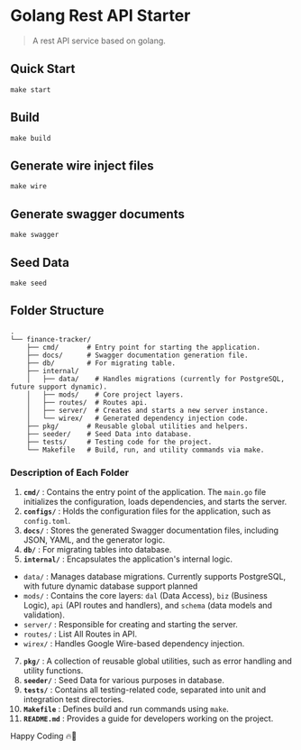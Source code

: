 # Golang Rest API Starter

> A rest API service based on golang.

## Quick Start

[](https://github.com/harrrysan/go-rest-starter#quick-start)

```shell
make start
```

## Build

[](https://github.com/harrrysan/go-rest-starter#build)

```shell
make build
```

## Generate wire inject files

[](https://github.com/harrrysan/go-rest-starter#generate-wire-inject-files)

```shell
make wire
```

## Generate swagger documents

[](https://github.com/harrrysan/go-rest-starter#generate-swagger-documents)

```shell
make swagger
```

## Seed Data

[](https://github.com/harrrysan/go-rest-starter#seed-data)

```shell
make seed
```

## Folder Structure

```
.
└── finance-tracker/
    ├── cmd/       # Entry point for starting the application.
    ├── docs/      # Swagger documentation generation file.
    ├── db/        # For migrating table.
    ├── internal/
    │   ├── data/    # Handles migrations (currently for PostgreSQL, future support dynamic).
    │   ├── mods/    # Core project layers.
    │   ├── routes/  # Routes api.
    │   ├── server/  # Creates and starts a new server instance.
    │   └── wirex/   # Generated dependency injection code.
    ├── pkg/       # Reusable global utilities and helpers.
    ├── seeder/    # Seed Data into database.
    ├── tests/     # Testing code for the project.
    └── Makefile   # Build, run, and utility commands via make.
```

### Description of Each Folder

1. **`cmd/`** : Contains the entry point of the application. The `main.go` file initializes the configuration, loads dependencies, and starts the server.
2. **`configs/`** : Holds the configuration files for the application, such as `config.toml`.
3. **`docs/`** : Stores the generated Swagger documentation files, including JSON, YAML, and the generator logic.
4. **`db/`** : For migrating tables into database.
5. **`internal/`** : Encapsulates the application's internal logic.

- `data/` : Manages database migrations. Currently supports PostgreSQL, with future dynamic database support planned
- `mods/` : Contains the core layers: `dal` (Data Access), `biz` (Business Logic), `api` (API routes and handlers), and `schema` (data models and validation).
- `server/` : Responsible for creating and starting the server.
- `routes/` : List All Routes in API.
- `wirex/` : Handles Google Wire-based dependency injection.

7. **`pkg/`** : A collection of reusable global utilities, such as error handling and utility functions.
8. **`seeder/`** : Seed Data for various purposes in database.
9. **`tests/`** : Contains all testing-related code, separated into unit and integration test directories.
10. **`Makefile`** : Defines build and run commands using `make`.
11. **`README.md`** : Provides a guide for developers working on the project.

Happy Coding 🔥🚀

